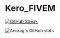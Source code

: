 # Kero_FIVEM

[![GitHub Streak](http://github-readme-streak-stats.herokuapp.com?user=hiimkero2705&theme=tokyonight_duo&hide_border=true&date_format=M%20j%5B%2C%20Y%5D)](https://git.io/streak-stats)


![Anurag's GitHub stats](https://github-readme-stats.vercel.app/api?username=hiimkero2705&show_icons=true&theme=tokyonight)
